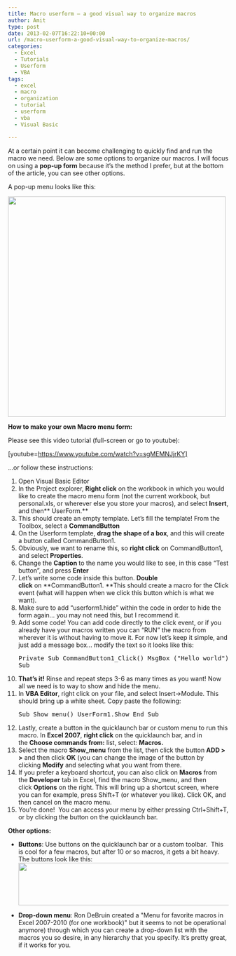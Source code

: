 ```yaml
---
title: Macro userform – a good visual way to organize macros
author: Amit
type: post
date: 2013-02-07T16:22:10+00:00
url: /macro-userform-a-good-visual-way-to-organize-macros/
categories:
  - Excel
  - Tutorials
  - Userform
  - VBA
tags:
  - excel
  - macro
  - organization
  - tutorial
  - userform
  - vba
  - Visual Basic

---
```

At a certain point it can become challenging to quickly find and run the macro we need. Below are some options to organize our macros. I will focus on using a **pop-up form** because it&#8217;s the method I prefer, but at the bottom of the article, you can see other options.

A pop-up menu looks like this:

[<img title="pop-up example" src="https://macrosforexcel.files.wordpress.com/2012/08/pop-up-example.jpg?resize=497%2C503" alt="" width="497" height="503" data-recalc-dims="1" />][1]

**How to make your own Macro menu form:**

Please see this video tutorial (full-screen or go to youtube):

[youtube=https://www.youtube.com/watch?v=sgMEMNJjrKY]

&#8230;or follow these instructions:

  1. Open Visual Basic Editor
  2. In the Project explorer, **Right click** on the workbook in which you would like to create the macro menu form (not the current workbook, but personal.xls, or wherever else you store your macros), and select **Insert**, and then** UserForm.**
  3. This should create an empty template. Let&#8217;s fill the template! From the Toolbox, select a **CommandButton**
  4. On the Userform template, **drag the shape of a box**, and this will create a button called CommandButton1.
  5. Obviously, we want to rename this, so **right click** on CommandButton1, and select **Properties**.
  6. Change the **Caption** to the name you would like to see, in this case &#8220;Test button&#8221;, and press **Enter**
  7. Let&#8217;s write some code inside this button. **Double click** on **CommandButton1. **This should create a macro for the Click event (what will happen when we click this button which is what we want).
  8. Make sure to add &#8220;userform1.hide&#8221; within the code in order to hide the form again&#8230; you may not need this, but I recommend it.
  9. Add some code! You can add code directly to the click event, or if you already have your macros written you can &#8220;RUN&#8221; the macro from wherever it is without having to move it. For now let&#8217;s keep it simple, and just add a message box&#8230; modify the text so it looks like this: 
    <pre>Private Sub CommandButton1_Click()
    MsgBox ("Hello world")
End Sub
</pre>

 10. **That&#8217;s it!** Rinse and repeat steps 3-6 as many times as you want! Now all we need is to way to show and hide the menu.
 11. In **VBA Editor**, right click on your file, and select Insert->Module. This should bring up a white sheet. Copy paste the following: 
    <pre>Sub Show_menu()
 UserForm1.Show
End Sub
</pre>

 12. Lastly, create a button in the quicklaunch bar or custom menu to run this macro. In **Excel 2007**, **right click** on the quicklaunch bar, and in the **Choose commands from:** list, select: **Macros.**
 13. Select the macro **Show_menu** from the list, then click the button **ADD > >** and then click **OK** (you can change the image of the button by clicking **Modify** and selecting what you want from there.
 14. If you prefer a keyboard shortcut, you can also click on **Macros** from the **Developer** tab in Excel, find the macro Show_menu, and then click **Options** on the right. This will bring up a shortcut screen, where you can for example, press Shift+T (or whatever you like). Click OK, and then cancel on the macro menu.
 15. You&#8217;re done!  You can access your menu by either pressing Ctrl+Shift+T, or by clicking the button on the quicklaunch bar.

**Other options:**

  * **Buttons**: Use buttons on the quicklaunch bar or a custom toolbar.  This is cool for a few macros, but after 10 or so macros, it gets a bit heavy. The buttons look like this:[<img title="custom_buttons" src="https://macrosforexcel.files.wordpress.com/2012/08/custom_buttons.png?resize=497%2C97" alt="" width="497" height="97" data-recalc-dims="1" />][2]

  * **Drop-down menu**: Ron DeBruin created a "Menu for favorite macros in Excel 2007-2010 (for one workbook)" but it seems to not be operational anymore) through which you can create a drop-down list with the macros you so desire, in any hierarchy that you specify. It&#8217;s pretty great, if it works for you.

 [1]: https://macrosforexcel.files.wordpress.com/2012/08/pop-up-example.jpg?resize=497%2C503
 [2]: https://macrosforexcel.files.wordpress.com/2012/08/custom_buttons.png?resize=497%2C97
